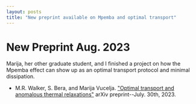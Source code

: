 ```yaml
---
layout: posts
title: "New preprint available on Mpemba and optimal transport"
---
```

# New Preprint Aug. 2023

Marija, her other graduate student, and I finished a project on how the Mpemba effect can show up as an optimal transport protocol and minimal dissipation.

* M.R. Walker, S. Bera, and Marija Vucelja. ["Optimal transport and anomalous thermal relaxations"](https://arxiv.org/abs/2307.16103) arXiv preprint--July. 30th, 2023.
